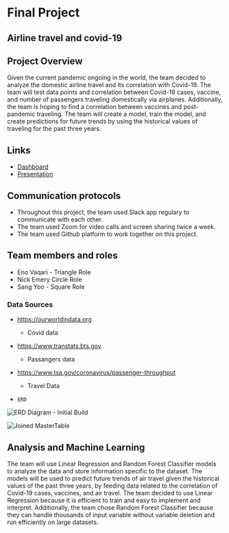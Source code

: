 # Final Project 

## Airline travel and covid-19


## Project Overview
Given the current pandemic ongoing in the world, the team decided to analyze the domestic airline travel and its correlation with Covid-19. The team will test data points and correlation between Covid-19 cases, vaccine, and number of passengers traveling domestically via airplanes. Additionally, the team is hoping to find a correlation between vaccines and post-pandemic traveling. The team will create a model, train the model, and create predictions for future trends by using the historical values of traveling for the past three years.

## Links
* [Dashboard](https://public.tableau.com/app/profile/nick.emery/viz/Covid_TravelData/TotalCases?publish=yes)
* [Presentation](https://docs.google.com/presentation/d/1BG5ym9iFnZlSlqdPJViYNIFEAI0LnRnIBuntDVDaSYQ/edit?usp=sharing)

## Communication protocols
* Throughout this project, the team used Slack app regulary to communicate with each other.
* The team used Zoom for video calls and screen sharing twice a week.
* The team used Github platform to work together on this project.

## Team members and roles
* Eno Vaqari - Triangle Role
* Nick Emery Circle Role
* Sang Yoo - Square Role

### Data Sources

* https://ourworldindata.org
  * Covid data
* https://www.transtats.bts.gov
  * Passangers data
* https://www.tsa.gov/coronavirus/passenger-throughput
  * Travel Data
  
*     ERD
![ERD Diagram - Initial Build](https://user-images.githubusercontent.com/98061420/173248159-a223498c-5451-4b34-995b-0ccc56a7d7cb.PNG)

![Joined MasterTable](https://user-images.githubusercontent.com/98061420/175851507-c77dd26c-dd61-4966-8664-ba672740d746.PNG)


## Analysis and Machine Learning 

The team will use Linear Regression and Random Forest Classifier models to analyze the data and store information specific to the dataset. The models will be used to predict future trends of air travel given the historical values of the past three years, by feeding data related to the correlation of Covid-19 cases, vaccines, and air travel. The team decided to use Linear Regression because it is efficient to train and easy to implement and interpret. Additionally, the team chose Random Forest Classifier because they can handle thousands of input variable without variable deletion and run efficiently on large datasets. 

